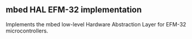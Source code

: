 ## mbed HAL EFM-32 implementation

Implements the mbed low-level Hardware Abstraction Layer for EFM-32
microcontrollers.


